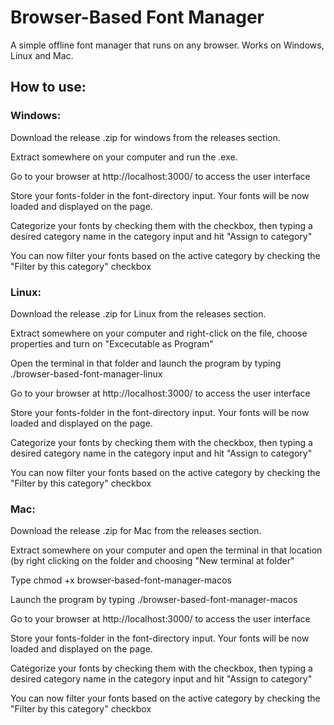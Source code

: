 # Browser-Based Font Manager
 A simple offline font manager that runs on any browser. Works on Windows, Linux and Mac.

## How to use:  

### Windows:  


Download the release .zip for windows from the releases section.  

Extract somewhere on your computer and run the .exe.  

Go to your browser at http://localhost:3000/ to access the user interface  

Store your fonts-folder in the font-directory input. Your fonts will be now loaded and displayed on the page.  

Categorize your fonts by checking them with the checkbox, then typing a desired category name in the category input and hit "Assign to category"  

You can now filter your fonts based on the active category by checking the "Filter by this category" checkbox  

### Linux:  

Download the release .zip for Linux from the releases section.  

Extract somewhere on your computer and right-click on the file, choose properties and turn on "Excecutable as Program"  

Open the terminal in that folder and launch the program by typing ./browser-based-font-manager-linux

Go to your browser at http://localhost:3000/ to access the user interface  

Store your fonts-folder in the font-directory input. Your fonts will be now loaded and displayed on the page.  

Categorize your fonts by checking them with the checkbox, then typing a desired category name in the category input and hit "Assign to category"  

You can now filter your fonts based on the active category by checking the "Filter by this category" checkbox  

### Mac:

Download the release .zip for Mac from the releases section.  

Extract somewhere on your computer and open the terminal in that location (by right clicking on the folder and choosing "New terminal at folder"

Type chmod +x browser-based-font-manager-macos

Launch the program by typing ./browser-based-font-manager-macos

Go to your browser at http://localhost:3000/ to access the user interface  

Store your fonts-folder in the font-directory input. Your fonts will be now loaded and displayed on the page.  

Categorize your fonts by checking them with the checkbox, then typing a desired category name in the category input and hit "Assign to category"  

You can now filter your fonts based on the active category by checking the "Filter by this category" checkbox  

